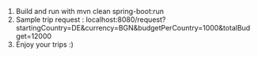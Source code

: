 1. Build and run with mvn clean spring-boot:run
2. Sample trip request : localhost:8080/request?startingCountry=DE&currency=BGN&budgetPerCountry=1000&totalBudget=12000
3. Enjoy your trips :)
